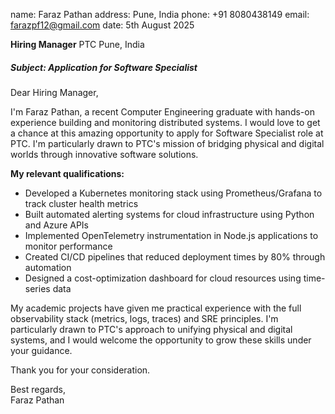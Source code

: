 name:    Faraz Pathan
address: Pune, India
phone:   +91 8080438149
email:   <farazpf12@gmail.com>
date:    5th August 2025

**Hiring Manager**
PTC Pune, India

##### Subject: Application for Software Specialist

Dear Hiring Manager,

I'm Faraz Pathan, a recent Computer Engineering graduate with hands-on experience building and monitoring distributed systems. I would love to get a chance at this amazing opportunity to apply for Software Specialist role at PTC. I'm particularly drawn to PTC's mission of bridging physical and digital worlds through innovative software solutions.

**My relevant qualifications:**

- Developed a Kubernetes monitoring stack using Prometheus/Grafana to track cluster health metrics
- Built automated alerting systems for cloud infrastructure using Python and Azure APIs
- Implemented OpenTelemetry instrumentation in Node.js applications to monitor performance
- Created CI/CD pipelines that reduced deployment times by 80% through automation
- Designed a cost-optimization dashboard for cloud resources using time-series data

My academic projects have given me practical experience with the full observability stack (metrics, logs, traces) and SRE principles. I'm particularly drawn to PTC's approach to unifying physical and digital systems, and I would welcome the opportunity to grow these skills under your guidance.

Thank you for your consideration.

Best regards,  
Faraz Pathan
